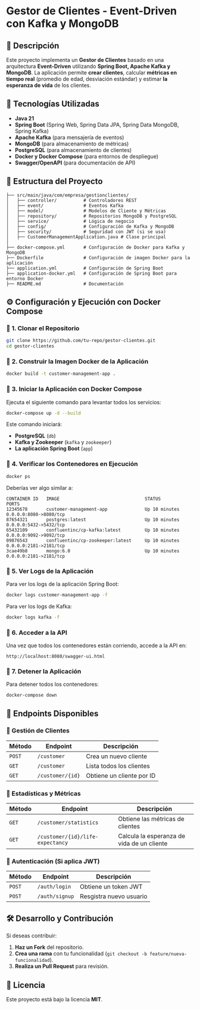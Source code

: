 # Gestor de Clientes - Event-Driven con Kafka y MongoDB

## 📌 Descripción
Este proyecto implementa un **Gestor de Clientes** basado en una arquitectura **Event-Driven** utilizando **Spring Boot, Apache Kafka y MongoDB**. La aplicación permite **crear clientes**, calcular **métricas en tiempo real** (promedio de edad, desviación estándar) y estimar **la esperanza de vida** de los clientes.

## 🚀 Tecnologías Utilizadas
- **Java 21**
- **Spring Boot** (Spring Web, Spring Data JPA, Spring Data MongoDB, Spring Kafka)
- **Apache Kafka** (para mensajería de eventos)
- **MongoDB** (para almacenamiento de métricas)
- **PostgreSQL** (para almacenamiento de clientes)
- **Docker y Docker Compose** (para entornos de despliegue)
- **Swagger/OpenAPI** (para documentación de API)

## 📂 Estructura del Proyecto
```
├── src/main/java/com/empresa/gestionclientes/
│   ├── controller/          # Controladores REST
│   ├── event/               # Eventos Kafka
│   ├── model/               # Modelos de Cliente y Métricas
│   ├── repository/          # Repositorios MongoDB y PostgreSQL
│   ├── service/             # Lógica de negocio
│   ├── config/              # Configuración de Kafka y MongoDB
│   ├── security/            # Seguridad con JWT (si se usa)
│   ├── CustomerManagementApplication.java # Clase principal
│
├── docker-compose.yml       # Configuración de Docker para Kafka y MongoDB
├── Dockerfile               # Configuración de imagen Docker para la aplicación
├── application.yml          # Configuración de Spring Boot
├── application-docker.yml   # Configuración de Spring Boot para entorno Docker
├── README.md                # Documentación
```

## ⚙️ Configuración y Ejecución con Docker Compose
### 🔹 **1. Clonar el Repositorio**
```bash
git clone https://github.com/tu-repo/gestor-clientes.git
cd gestor-clientes
```

### 🔹 **2. Construir la Imagen Docker de la Aplicación**
```bash
docker build -t customer-management-app .
```

### 🔹 **3. Iniciar la Aplicación con Docker Compose**
Ejecuta el siguiente comando para levantar todos los servicios:
```bash
docker-compose up -d --build
```
Este comando iniciará:
- **PostgreSQL** (`db`)
- **Kafka y Zookeeper** (`kafka` y `zookeeper`)
- **La aplicación Spring Boot** (`app`)

### 🔹 **4. Verificar los Contenedores en Ejecución**
```bash
docker ps
```
Deberías ver algo similar a:
```
CONTAINER ID   IMAGE                                STATUS          PORTS                    
12345678       customer-management-app              Up 10 minutes  0.0.0.0:8080->8080/tcp    
87654321       postgres:latest                      Up 10 minutes  0.0.0.0:5432->5432/tcp    
65432109       confluentinc/cp-kafka:latest         Up 10 minutes  0.0.0.0:9092->9092/tcp    
09876543       confluentinc/cp-zookeeper:latest     Up 10 minutes  0.0.0.0:2181->2181/tcp  
3cae49b8       mongo:6.0                            Up 10 minutes  0.0.0.0:2181->2181/tcp    
```

### 🔹 **5. Ver Logs de la Aplicación**
Para ver los logs de la aplicación Spring Boot:
```bash
docker logs customer-management-app -f
```
Para ver los logs de Kafka:
```bash
docker logs kafka -f
```

### 🔹 **6. Acceder a la API**
Una vez que todos los contenedores están corriendo, accede a la API en:
```
http://localhost:8080/swagger-ui.html
```

### 🔹 **7. Detener la Aplicación**
Para detener todos los contenedores:
```bash
docker-compose down
```

## 📌 Endpoints Disponibles
### **🔹 Gestión de Clientes**
| Método | Endpoint                 | Descripción |
|--------|--------------------------|-------------|
| `POST` | `/customer`               | Crea un nuevo cliente |
| `GET`  | `/customer`               | Lista todos los clientes |
| `GET`  | `/customer/{id}`          | Obtiene un cliente por ID |

### **🔹 Estadísticas y Métricas**
| Método | Endpoint                         | Descripción |
|--------|----------------------------------|-------------|
| `GET`  | `/customer/statistics`           | Obtiene las métricas de clientes |
| `GET`  | `/customer/{id}/life-expectancy` | Calcula la esperanza de vida de un cliente |

### **🔹 Autenticación (Si aplica JWT)**
| Método | Endpoint       | Descripción             |
|--------|----------------|-------------------------|
| `POST` | `/auth/login`  | Obtiene un token JWT    |
| `POST` | `/auth/signup` | Resgistra nuevo usuario |

## 🛠️ Desarrollo y Contribución
Si deseas contribuir:
1. **Haz un Fork** del repositorio.
2. **Crea una rama** con tu funcionalidad (`git checkout -b feature/nueva-funcionalidad`).
3. **Realiza un Pull Request** para revisión.

## 📜 Licencia
Este proyecto está bajo la licencia **MIT**.

